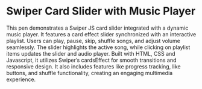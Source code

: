 # Swiper Card Slider with Music Player

This pen demonstrates a Swiper JS card slider integrated with a dynamic music player. It features a card effect slider synchronized with an interactive playlist. Users can play, pause, skip, shuffle songs, and adjust volume seamlessly. The slider highlights the active song, while clicking on playlist items updates the slider and audio player. Built with HTML, CSS and Javascript, it utilizes Swiper’s cardsEffect for smooth transitions and responsive design. It also includes features like progress tracking, like buttons, and shuffle functionality, creating an engaging multimedia experience.